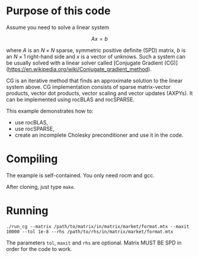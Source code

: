 # Purpose of this code
Assume you need to solve a linear system

$$
A x = b
$$ 

where $A$ is an $N \times N$ sparse, symmetric positive definite (SPD) matrix, $b$ is an $N\times 1$ right-hand side and $x$ is a vector of unknows. Such a system can be usually solved with a linear solver called [Conjugate Gradient (CG)] (https://en.wikipedia.org/wiki/Conjugate_gradient_method).  

CG is an iterative method that finds an approximate solution to the linear system above. CG implementation consists of sparse matrix-vector products, vector dot products, vector scaling and vector updates (AXPYs). It can be implemented using rocBLAS and rocSPARSE.

This example demonstrates how to:
- use rocBLAS,
- use rocSPARSE,
- create an incomplete Cholesky preconditioner and use it in the code.

# Compiling

The example is self-contained. You only need rocm and gcc.

After cloning, just type `make`.

# Running

```
./run_cg --matrix /path/to/matrix/in/matrix/market/format.mtx --maxit 10000 --tol 1e-8 --rhs /path/to/rhs/in/matrix/market/format.mtx
```

The parameters `tol`, `maxit` and `rhs` are optional.
Matrix MUST BE SPD in order for the code to work.
